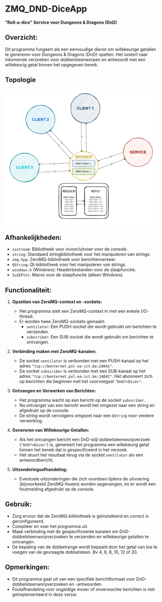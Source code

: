 # **ZMQ_DND-DiceApp**
**“Roll-a-dice” Service voor Dungeons & Dragons (DnD)**

## **Overzicht:**
Dit programma fungeert als een eenvoudige dienst om willekeurige getallen te genereren voor Dungeons & Dragons (DnD)-spellen. Het luistert naar inkomende verzoeken voor dobbelsteenworpen en antwoordt met een willekeurig getal binnen het opgegeven bereik.

## **Topologie**

![DND Roll a dice topologie](https://github.com/Sicatriz/ZMQ_DND-DiceApp/blob/main/img/diagram_DND.png)

## **Afhankelijkheden:**
- `iostream`: Bibliotheek voor invoer/uitvoer voor de console.
- `string`: Standaard stringbibliotheek voor het manipuleren van strings.
- `zmq.hpp`: ZeroMQ-bibliotheek voor berichtenverkeer.
- `QString`: Qt-bibliotheek voor het manipuleren van strings.
- `windows.h` (Windows): Headerbestanden voor de slaapfunctie.
- `SLEEP(n)`: Macro voor de slaapfunctie (alleen Windows).

## **Functionaliteit:**
1. **Opzetten van ZeroMQ-context en -sockets:**
   - Het programma stelt een ZeroMQ-context in met een enkele I/O-thread.
   - Er worden twee ZeroMQ-sockets gemaakt:
     - `ventilator`: Een PUSH-socket die wordt gebruikt om berichten te verzenden.
     - `subscriber`: Een SUB-socket die wordt gebruikt om berichten te ontvangen.

2. **Verbinding maken met ZeroMQ-kanalen:**
   - De socket `ventilator` is verbonden met een PUSH-kanaal op het adres `"tcp://benternet.pxl-ea-ict.be:24041"`.
   - De socket `subscriber` is verbonden met een SUB-kanaal op het adres `"tcp://benternet.pxl-ea-ict.be:24042"`. Het abonneert zich op berichten die beginnen met het voorvoegsel `"DnD?>Dice>"`.

3. **Ontvangen en Verwerken van Berichten:**
   - Het programma wacht op een bericht op de socket `subscriber`.
   - Na ontvangst van een bericht wordt het omgezet naar een string en afgedrukt op de console.
   - De string wordt vervolgens omgezet naar een `QString` voor verdere verwerking.

4. **Genereren van Willekeurige Getallen:**
   - Als het ontvangen bericht een DnD-stijl dobbelsteenworpverzoek (`"DnD?>Dice>"`) is, genereert het programma een willekeurig getal binnen het bereik dat is gespecificeerd in het verzoek.
   - Het stuurt het resultaat terug via de socket `ventilator` als een antwoordbericht.

5. **Uitzonderingsafhandeling:**
   - Eventuele uitzonderingen die zich voordoen tijdens de uitvoering (bijvoorbeeld ZeroMQ-fouten) worden opgevangen, en er wordt een foutmelding afgedrukt op de console.

## **Gebruik:**
- Zorg ervoor dat de ZeroMQ-bibliotheek is geïnstalleerd en correct is geconfigureerd.
- Compileer en voer het programma uit.
- Maak verbinding met de gespecificeerde kanalen om DnD-dobbelsteenworpverzoeken te verzenden en willekeurige getallen te ontvangen.
- De bepaling van de dobbelrange wordt bepaald door het getal van toe te voegen van de gevraagde dobbelsteen.  Bv 4, 6, 8, 10, 12 of 20.

## **Opmerkingen:**
- Dit programma gaat uit van een specifiek berichtformaat voor DnD-dobbelsteenworpverzoeken en -antwoorden.
- Foutafhandeling voor ongeldige invoer of onverwachte berichten is niet geïmplementeerd in deze versie.

